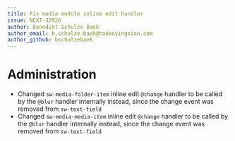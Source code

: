 ```yaml
---
title: Fix media module inline edit handler
issue: NEXT-32926
author: Benedikt Schulze Baek
author_email: b.schulze-baek@haokeyingxiao.com
author_github: bschulzebaek
---
```

# Administration
* Changed `sw-media-folder-item` inline edit `@change` handler to be called by the `@blur` handler internally instead, since the change event was removed from `sw-text-field`
* Changed `sw-media-media-item` inline edit `@change` handler to be called by the `@blur` handler internally instead, since the change event was removed from `sw-text-field`
